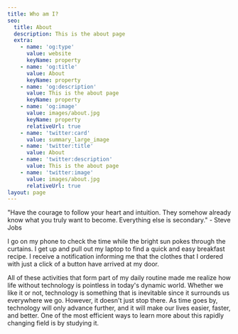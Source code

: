 ```yaml
---
title: Who am I?
seo:
  title: About
  description: This is the about page
  extra:
    - name: 'og:type'
      value: website
      keyName: property
    - name: 'og:title'
      value: About
      keyName: property
    - name: 'og:description'
      value: This is the about page
      keyName: property
    - name: 'og:image'
      value: images/about.jpg
      keyName: property
      relativeUrl: true
    - name: 'twitter:card'
      value: summary_large_image
    - name: 'twitter:title'
      value: About
    - name: 'twitter:description'
      value: This is the about page
    - name: 'twitter:image'
      value: images/about.jpg
      relativeUrl: true
layout: page
---
```

"Have the courage to follow your heart and intuition. They somehow already know what you truly want to become. Everything else is secondary."  - Steve Jobs

I go on my phone to check the time while the bright sun pokes through the curtains. I get up and pull out my laptop to find a quick and easy breakfast recipe. I receive a notification informing me that the clothes that I ordered with just a click of a button have arrived at my door.

All of these activities that form part of my daily routine made me realize how life without technology is pointless in today's dynamic world. Whether we like it or not, technology is something that is inevitable since it surrounds us everywhere we go. However, it doesn't just stop there. As time goes by, technology will only advance further, and it will make our lives easier, faster, and better. One of the most efficient ways to learn more about this rapidly changing field is by studying it.

